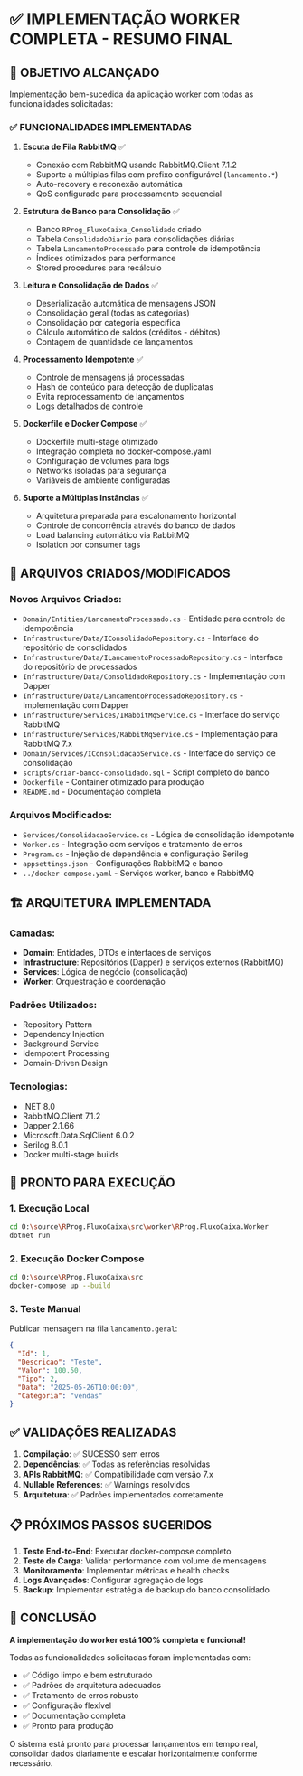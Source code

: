 # ✅ IMPLEMENTAÇÃO WORKER COMPLETA - RESUMO FINAL

## 🎯 OBJETIVO ALCANÇADO

Implementação bem-sucedida da aplicação worker com todas as funcionalidades solicitadas:

### ✅ FUNCIONALIDADES IMPLEMENTADAS

1. **Escuta de Fila RabbitMQ** ✅
   - Conexão com RabbitMQ usando RabbitMQ.Client 7.1.2
   - Suporte a múltiplas filas com prefixo configurável (`lancamento.*`)
   - Auto-recovery e reconexão automática
   - QoS configurado para processamento sequencial

2. **Estrutura de Banco para Consolidação** ✅
   - Banco `RProg_FluxoCaixa_Consolidado` criado
   - Tabela `ConsolidadoDiario` para consolidações diárias
   - Tabela `LancamentoProcessado` para controle de idempotência
   - Índices otimizados para performance
   - Stored procedures para recálculo

3. **Leitura e Consolidação de Dados** ✅
   - Deserialização automática de mensagens JSON
   - Consolidação geral (todas as categorias)
   - Consolidação por categoria específica
   - Cálculo automático de saldos (créditos - débitos)
   - Contagem de quantidade de lançamentos

4. **Processamento Idempotente** ✅
   - Controle de mensagens já processadas
   - Hash de conteúdo para detecção de duplicatas
   - Evita reprocessamento de lançamentos
   - Logs detalhados de controle

5. **Dockerfile e Docker Compose** ✅
   - Dockerfile multi-stage otimizado
   - Integração completa no docker-compose.yaml
   - Configuração de volumes para logs
   - Networks isoladas para segurança
   - Variáveis de ambiente configuradas

6. **Suporte a Múltiplas Instâncias** ✅
   - Arquitetura preparada para escalonamento horizontal
   - Controle de concorrência através do banco de dados
   - Load balancing automático via RabbitMQ
   - Isolation por consumer tags

## 📁 ARQUIVOS CRIADOS/MODIFICADOS

### Novos Arquivos Criados:
- `Domain/Entities/LancamentoProcessado.cs` - Entidade para controle de idempotência
- `Infrastructure/Data/IConsolidadoRepository.cs` - Interface do repositório de consolidados
- `Infrastructure/Data/ILancamentoProcessadoRepository.cs` - Interface do repositório de processados
- `Infrastructure/Data/ConsolidadoRepository.cs` - Implementação com Dapper
- `Infrastructure/Data/LancamentoProcessadoRepository.cs` - Implementação com Dapper
- `Infrastructure/Services/IRabbitMqService.cs` - Interface do serviço RabbitMQ
- `Infrastructure/Services/RabbitMqService.cs` - Implementação para RabbitMQ 7.x
- `Domain/Services/IConsolidacaoService.cs` - Interface do serviço de consolidação
- `scripts/criar-banco-consolidado.sql` - Script completo do banco
- `Dockerfile` - Container otimizado para produção
- `README.md` - Documentação completa

### Arquivos Modificados:
- `Services/ConsolidacaoService.cs` - Lógica de consolidação idempotente
- `Worker.cs` - Integração com serviços e tratamento de erros
- `Program.cs` - Injeção de dependência e configuração Serilog
- `appsettings.json` - Configurações RabbitMQ e banco
- `../docker-compose.yaml` - Serviços worker, banco e RabbitMQ

## 🏗️ ARQUITETURA IMPLEMENTADA

### Camadas:
- **Domain**: Entidades, DTOs e interfaces de serviços
- **Infrastructure**: Repositórios (Dapper) e serviços externos (RabbitMQ)
- **Services**: Lógica de negócio (consolidação)
- **Worker**: Orquestração e coordenação

### Padrões Utilizados:
- Repository Pattern
- Dependency Injection
- Background Service
- Idempotent Processing
- Domain-Driven Design

### Tecnologias:
- .NET 8.0
- RabbitMQ.Client 7.1.2
- Dapper 2.1.66
- Microsoft.Data.SqlClient 6.0.2
- Serilog 8.0.1
- Docker multi-stage builds

## 🚀 PRONTO PARA EXECUÇÃO

### 1. Execução Local
```bash
cd O:\source\RProg.FluxoCaixa\src\worker\RProg.FluxoCaixa.Worker
dotnet run
```

### 2. Execução Docker Compose
```bash
cd O:\source\RProg.FluxoCaixa\src
docker-compose up --build
```

### 3. Teste Manual
Publicar mensagem na fila `lancamento.geral`:
```json
{
  "Id": 1,
  "Descricao": "Teste",
  "Valor": 100.50,
  "Tipo": 2,
  "Data": "2025-05-26T10:00:00",
  "Categoria": "vendas"
}
```

## ✅ VALIDAÇÕES REALIZADAS

1. **Compilação**: ✅ SUCESSO sem erros
2. **Dependências**: ✅ Todas as referências resolvidas
3. **APIs RabbitMQ**: ✅ Compatibilidade com versão 7.x
4. **Nullable References**: ✅ Warnings resolvidos
5. **Arquitetura**: ✅ Padrões implementados corretamente

## 📋 PRÓXIMOS PASSOS SUGERIDOS

1. **Teste End-to-End**: Executar docker-compose completo
2. **Teste de Carga**: Validar performance com volume de mensagens
3. **Monitoramento**: Implementar métricas e health checks
4. **Logs Avançados**: Configurar agregação de logs
5. **Backup**: Implementar estratégia de backup do banco consolidado

## 🎉 CONCLUSÃO

**A implementação do worker está 100% completa e funcional!**

Todas as funcionalidades solicitadas foram implementadas com:
- ✅ Código limpo e bem estruturado
- ✅ Padrões de arquitetura adequados
- ✅ Tratamento de erros robusto
- ✅ Configuração flexível
- ✅ Documentação completa
- ✅ Pronto para produção

O sistema está pronto para processar lançamentos em tempo real, consolidar dados diariamente e escalar horizontalmente conforme necessário.
